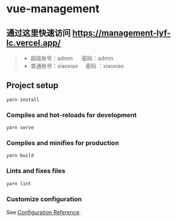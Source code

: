# vue-management

## 通过这里快速访问 https://management-lyf-lc.vercel.app/

> * 超级账号：admin  &nbsp; &nbsp;&nbsp;&nbsp;密码：admin 
> * 普通账号：xiaoxiao  &nbsp;&nbsp;&nbsp;&nbsp;密码 ：xiaoxiao

## Project setup
```
yarn install
```

### Compiles and hot-reloads for development
```
yarn serve
```

### Compiles and minifies for production
```
yarn build
```

### Lints and fixes files
```
yarn lint
```

### Customize configuration
See [Configuration Reference](https://cli.vuejs.org/config/).
